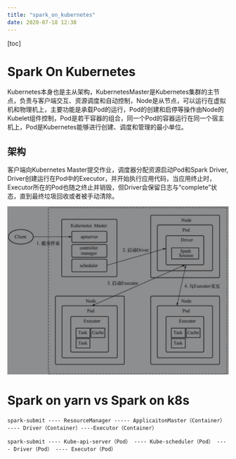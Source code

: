 ```yaml
---
title: "spark_on_kubernetes"
date: 2020-07-18 12:38
---
```

[toc]





# Spark On Kubernetes

Kubernetes本身也是主从架构，KubernetesMaster是Kubernetes集群的主节点，负责与客户端交互、资源调度和自动控制，Node是从节点，可以运行在虚拟机和物理机上，主要功能是承载Pod的运行，Pod的创建和启停等操作由Node的Kubelet组件控制，Pod是若干容器的组合，同一个Pod的容器运行在同一个宿主机上，Pod是Kubernetes能够进行创建、调度和管理的最小单位。





## 架构

客户端向Kubernetes Master提交作业，调度器分配资源启动Pod和Spark Driver, Driver创建运行在Pod中的Executor，并开始执行应用代码，当应用终止时，Executor所在的Pod也随之终止并销毁，但Driver会保留日志与“complete”状态，直到最终垃圾回收或者被手动清除。

![image-20200718124008976](spark_on_kubernetes.assets/image-20200718124008976.png)









# Spark on yarn vs Spark on k8s

```
spark-submit ---- ResourceManager ----- ApplicaitonMaster（Container） ---- Driver（Container）----Executor（Container）
```

```
spark-submit ---- Kube-api-server（Pod） ---- Kube-scheduler（Pod） ---- Driver（Pod） ---- Executor（Pod）
```



